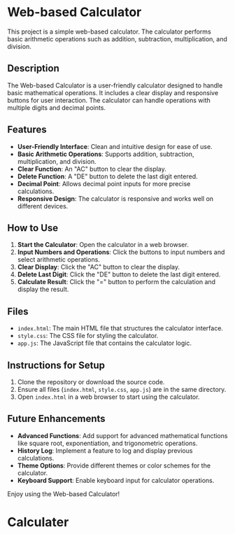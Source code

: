 # Web-based Calculator

This project is a simple web-based calculator. The calculator performs basic arithmetic operations such as addition, subtraction, multiplication, and division.

## Description

The Web-based Calculator is a user-friendly calculator designed to handle basic mathematical operations. It includes a clear display and responsive buttons for user interaction. The calculator can handle operations with multiple digits and decimal points.

## Features

- **User-Friendly Interface**: Clean and intuitive design for ease of use.
- **Basic Arithmetic Operations**: Supports addition, subtraction, multiplication, and division.
- **Clear Function**: An "AC" button to clear the display.
- **Delete Function**: A "DE" button to delete the last digit entered.
- **Decimal Point**: Allows decimal point inputs for more precise calculations.
- **Responsive Design**: The calculator is responsive and works well on different devices.

## How to Use

1. **Start the Calculator**: Open the calculator in a web browser.
2. **Input Numbers and Operations**: Click the buttons to input numbers and select arithmetic operations.
3. **Clear Display**: Click the "AC" button to clear the display.
4. **Delete Last Digit**: Click the "DE" button to delete the last digit entered.
5. **Calculate Result**: Click the "=" button to perform the calculation and display the result.

## Files

- `index.html`: The main HTML file that structures the calculator interface.
- `style.css`: The CSS file for styling the calculator.
- `app.js`: The JavaScript file that contains the calculator logic.

## Instructions for Setup

1. Clone the repository or download the source code.
2. Ensure all files (`index.html`, `style.css`, `app.js`) are in the same directory.
3. Open `index.html` in a web browser to start using the calculator.

## Future Enhancements

- **Advanced Functions**: Add support for advanced mathematical functions like square root, exponentiation, and trigonometric operations.
- **History Log**: Implement a feature to log and display previous calculations.
- **Theme Options**: Provide different themes or color schemes for the calculator.
- **Keyboard Support**: Enable keyboard input for calculator operations.

Enjoy using the Web-based Calculator!
# Calculater
